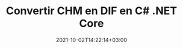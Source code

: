 ---
############################# Static ############################
layout: "autogen-gist"
date: 2021-10-02T14:22:14+03:00
draft: false
path: "fr/total/net/conversion/chm-to-dif/"
other_out_formats: "PDF Word Excel Image DOC DOCM DOCX DOT DOTM DOTX RTF TXT RTF HTML HTM MHT MHTML XLS XLSX XLSM XLSB XLT XLTX XLTM TSV CSV XLAM FODS DIF SXC PPT PPTX PPTM PPS PPSX PPSM POT POTX POTM ODT OTT OTP ODP ODS PSD PSB SVG SVGZ XPS TEX BMP PNG GIF JPEG JPG TIFF WEBP JP2 ICO DCM WMF EMZ WMZ TGA MD EPUB FODP DICOM"
ad_headline: "Convertir CHM en DIF | .NET"
ad_description: "La solution de conversion de documents CHM vers DIF la plus précise pour vos applications .NET."

############################# Head ############################
head_title: "CHM-to-DIF.NET - Convertir CHM en DIF en C# .NET"
head_description: "API de conversion C# .NET CHM vers DIF. Convertissez CHM en PDF, Word, Excel, PowerPoint, images et plus de 100 autres formats de fichiers dans les applications .NET (C#, VB.NET, ASP.NET et .NET Core)."

############################# Header ############################
title: "Convertir CHM en DIF en C# .NET Core"
description: "API de conversion de documents et d'images C# .NET pour convertir CHM en DIF dans les applications C# .NET. Travaillez avec les fonctionnalités avancées de conversion de documents pour personnaliser l'apparence du document converti. Convertissez facilement tous les formats de fichiers Web populaires vers et depuis des documents Word, des feuilles de calcul Excel, des présentations PowerPoint, des PDF, Photoshop, des livres électroniques et des images. Convertissez par programmation le document complet ou choisissez certaines pages spécifiques du fichier de document source en fonction des numéros de page ou des plages de pages sélectifs et convertissez facilement en une large gamme de formats de document pris en charge."

############################# SubMenu ############################
submenu:
    enable: false

############################# Content ############################
content:
    enable: true
    block:
    - title_left: "Convertir CHM en DIF en C# .NET"
      content_left: |
          Suivez ces étapes simples pour la conversion de CHM en DIF dans .NET. Affichez le document DIF converti tel quel ou rendez-le et affichez-le au format HTML, PDF ou une image sans utiliser de logiciel externe.

          -   Créer un objet **Converter** pour convertir le document CHM
          -   Définir les options de conversion pour le format DIF
          -   Appelez la méthode **Convert** de l'instance de classe **Converter** pour la conversion en DIF
          -   Définir les options de la visionneuse **PDF** (PdfViewOptions), **JPG** (JpgViewOptions), **PNG** (PngViewOptions) ou **HTML** (HtmlViewOptions)
          -   Créez un objet **Viewer** pour afficher le DIF converti au format HTML, PDF ou image
          
      title_right: "Téléchargements et instructions d'installation"
      content_right: |
          Vous avez besoin des espaces de noms `GroupDocs.Conversion` et `GroupDocs.Viewer` pour convertir les formats de fichiers Word en une large gamme d'images et de types de documents tels que PDF, Microsoft Office (Word, Excel, PowerPoint, Project, Outlook), OpenDocument, HTML et Schémas CAO. Découvrez d'autres [API .NET pour les documents Office](https://products.conholdate.com/fr/total/net/) proposées par Conholdate.Total.
          
          Obtenez les fichiers d'assemblage respectifs à partir des [téléchargements](https://downloads.conholdate.com/total/net) ou récupérez l'ensemble du package à partir de [NuGet](https://www.nuget.org/packages/Conholdate.Total/) pour ajouter `Conholdate.Total for .NET` directement dans votre espace de travail.
          
      gisthash: "c93008180c287d2c0e630c3a87099946"
      gistfile: "html-to-word-docx-conversion.cs"

    - title_left: "Convertir HTML en PDF en C# .NET"
      content_left: |
          Convertissez avec précision votre document Web HTML5 en fichier PDF dans n'importe quel type d'applications .NET (C#, ASP.NET, VB.NET et .NET Core) en trois lignes de code simples.

          La conversion en fichiers HTML est également prise en charge à l'aide d'options avancées telles que la mise en page fixe pour positionner avec précision les éléments HTML et gérer le niveau de zoom du document converti en pourcentage.

          -   Charger le fichier **HTML** source
          -   Définir les options de conversion pour le format **PDF**
          -   Convertir le format **HTML** au format **PDF**
        
      title_right: "Extraction d'informations sur les documents sources"
      content_right: |
          La fonction d'extraction d'informations sur les documents permet non seulement d'obtenir les informations de base sur le fichier du document source, mais elle prend également en charge l'extraction de certaines informations précieuses spécifiques au format de fichier, telles que les dates de début et de fin du projet d'un fichier Microsoft Project, toute restriction d'impression sur un document PDF, liste des dossiers contenus dans un fichier de données Outlook, etc.

          Convertissez les formats de fichiers de documents populaires sur différents systèmes d'exploitation tels que Windows, Linux ou macOS tout en utilisant des plates-formes telles que Windows Azure, Mono et Xamarin.
          
      gisthash: "4f311c07ae9ee691b8afb7960aa6c806"
      gistfile: "html-to-pdf-conversion.cs"

    - title_left: "Convertir un fichier JSON en Excel en C# .NET"
      content_left: |
          La conversion d'un fichier JSON en Excel dans .NET est désormais plus facile avec Conholdate.Total pour les API .NET. Utilisez le fichier JSON comme source de données et convertissez-le précisément au format de fichier de feuille de calcul Excel en ajoutant quelques lignes de code C # sans utiliser de logiciel externe.

          -   Créer un objet **Converter** pour convertir le fichier JSON
          -   Instancier la classe **SpreadsheetConvertOptions**
          -   Appelez la méthode **Convert** de l'instance de classe **Converter** pour la conversion en XLSX
          
      title_right: "Charger et convertir des documents situés à distance"
      content_right: |
          À l'aide de Conholdate.Total pour .NET, les développeurs peuvent charger et convertir des documents à partir de divers emplacements distants et de ressources de stockage de documents dans le cloud telles qu'Amazon S3, Microsoft Azure Blob, FTP, un disque local, un flux ou une simple URL. Il vous suffit de spécifier la méthode pour obtenir le flux de documents situé à distance, puis de le transmettre à la classe Converter en tant que constructeur.
          
          Les API Conholdate.Total pour .NET sont natives pour Windows Forms, ASP.NET, WPF, WCF ou tout type d'application basée sur .NET Framework 2.0 ou version ultérieure.
          
      gisthash: "7864dd1c0c16ca647722d18664d5c84a"
      gistfile: "json-to-excel-spreadsheet-conversion.cs"

############################# About Formats ############################
about_formats:
    enable: false
############################# More Formats ############################
more_formats:
    enable: true
    auto: false
    other_out_formats: PDF Word Excel Image DOC DOCM DOCX DOT DOTM DOTX RTF TXT RTF HTML HTM MHT MHTML XLS XLSX XLSM XLSB XLT XLTX XLTM TSV CSV XLAM FODS DIF SXC PPT PPTX PPTM PPS PPSX PPSM POT POTX POTM ODT OTT OTP ODP ODS PSD PSB SVG SVGZ XPS TEX BMP PNG GIF JPEG JPG TIFF WEBP JP2 ICO DCM WMF EMZ WMZ TGA MD EPUB FODP DICOM
############################# Back to top ###############################
back_to_top:
  enable: true
---